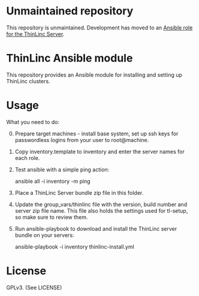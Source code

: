# Unmaintained repository

This repository is unmaintained. Development has moved to an [Ansible role
for the ThinLinc Server](https://github.com/cendio/ansible-role-thinlinc-server).

# ThinLinc Ansible module

This repository provides an Ansible module for installing and setting
up ThinLinc clusters.

# Usage

What you need to do:

 0. Prepare target machines - install base system, set up ssh keys for
    passwordless logins from your user to root@machine.

 1. Copy inventory.template to inventory and enter the server names
    for each role.

 2. Test ansible with a simple ping action:

    ansible all -i inventory -m ping

 3. Place a ThinLinc Server bundle zip file in this folder.

 4. Update the group_vars/thinlinc file with the version, build number and server
    zip file name. This file also holds the settings used for tl-setup, so make
    sure to review them.

 5. Run ansible-playbook to download and install the ThinLinc server
    bundle on your servers:

    ansible-playbook -i inventory thinlinc-install.yml

# License

GPLv3. (See LICENSE)

